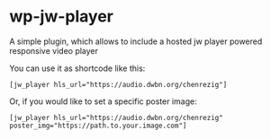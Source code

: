 # wp-jw-player
A simple plugin, which allows to include a hosted jw player powered responsive video player

You can use it as shortcode like this:

```
[jw_player hls_url="https://audio.dwbn.org/chenrezig"]
```

Or, if you would like to set a specific poster image:

```
[jw_player hls_url="https://audio.dwbn.org/chenrezig" poster_img="https://path.to.your.image.com"]
```